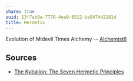 ```yaml
---
share: true
uuid: 13f7ab9a-7776-4ea9-8512-ba5474d2181d
title: Hermetic
---
```

Evolution of Midevil Times Alchemy -- [Alchemist6](../Alchemist6)
## Sources

* [The Kybalion: The Seven Hermetic Principles](http://www.kybalion.org/kybalion.php?chapter=II)